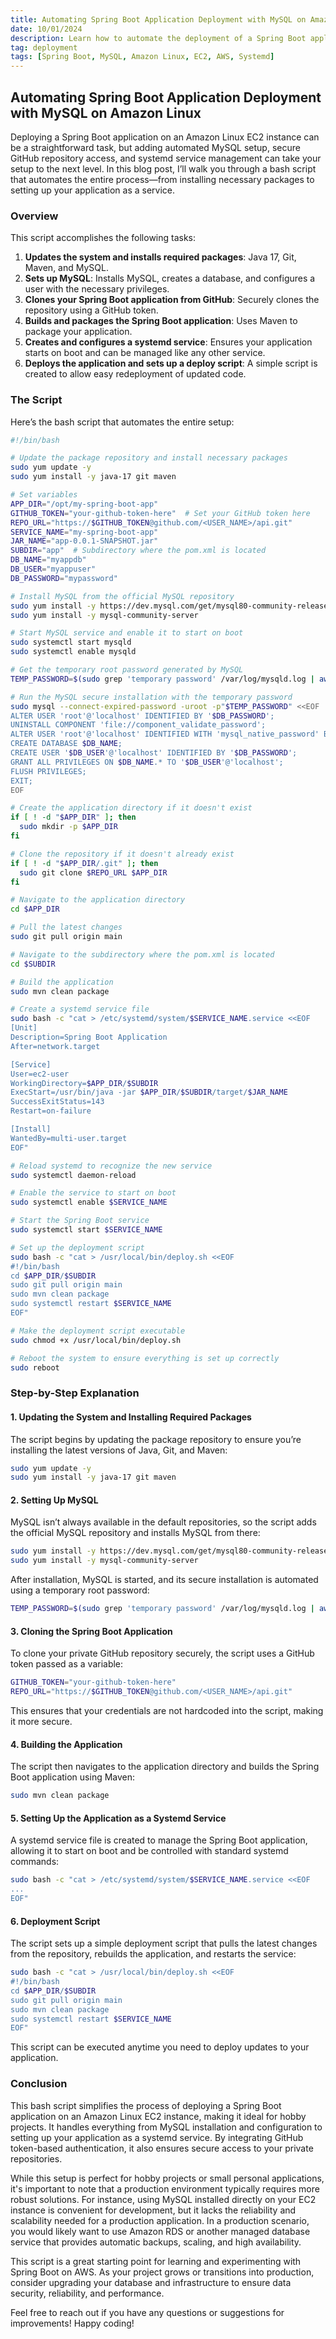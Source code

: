 ```yaml
---
title: Automating Spring Boot Application Deployment with MySQL on Amazon Linux
date: 10/01/2024
description: Learn how to automate the deployment of a Spring Boot application on an Amazon Linux EC2 instance, complete with MySQL setup, GitHub repository access, and systemd service management.
tag: deployment
tags: [Spring Boot, MySQL, Amazon Linux, EC2, AWS, Systemd]
---
```


## Automating Spring Boot Application Deployment with MySQL on Amazon Linux

Deploying a Spring Boot application on an Amazon Linux EC2 instance can be a straightforward task, but adding automated MySQL setup, secure GitHub repository access, and systemd service management can take your setup to the next level. In this blog post, I’ll walk you through a bash script that automates the entire process—from installing necessary packages to setting up your application as a service.

### Overview

This script accomplishes the following tasks:

1. **Updates the system and installs required packages**: Java 17, Git, Maven, and MySQL.
2. **Sets up MySQL**: Installs MySQL, creates a database, and configures a user with the necessary privileges.
3. **Clones your Spring Boot application from GitHub**: Securely clones the repository using a GitHub token.
4. **Builds and packages the Spring Boot application**: Uses Maven to package your application.
5. **Creates and configures a systemd service**: Ensures your application starts on boot and can be managed like any other service.
6. **Deploys the application and sets up a deploy script**: A simple script is created to allow easy redeployment of updated code.

### The Script

Here’s the bash script that automates the entire setup:

```bash
#!/bin/bash

# Update the package repository and install necessary packages
sudo yum update -y
sudo yum install -y java-17 git maven

# Set variables
APP_DIR="/opt/my-spring-boot-app"
GITHUB_TOKEN="your-github-token-here"  # Set your GitHub token here
REPO_URL="https://$GITHUB_TOKEN@github.com/<USER_NAME>/api.git"
SERVICE_NAME="my-spring-boot-app"
JAR_NAME="app-0.0.1-SNAPSHOT.jar"
SUBDIR="app"  # Subdirectory where the pom.xml is located
DB_NAME="myappdb"
DB_USER="myappuser"
DB_PASSWORD="mypassword"

# Install MySQL from the official MySQL repository
sudo yum install -y https://dev.mysql.com/get/mysql80-community-release-el7-3.noarch.rpm
sudo yum install -y mysql-community-server

# Start MySQL service and enable it to start on boot
sudo systemctl start mysqld
sudo systemctl enable mysqld

# Get the temporary root password generated by MySQL
TEMP_PASSWORD=$(sudo grep 'temporary password' /var/log/mysqld.log | awk '{print $NF}')

# Run the MySQL secure installation with the temporary password
sudo mysql --connect-expired-password -uroot -p"$TEMP_PASSWORD" <<EOF
ALTER USER 'root'@'localhost' IDENTIFIED BY '$DB_PASSWORD';
UNINSTALL COMPONENT 'file://component_validate_password';
ALTER USER 'root'@'localhost' IDENTIFIED WITH 'mysql_native_password' BY '$DB_PASSWORD';
CREATE DATABASE $DB_NAME;
CREATE USER '$DB_USER'@'localhost' IDENTIFIED BY '$DB_PASSWORD';
GRANT ALL PRIVILEGES ON $DB_NAME.* TO '$DB_USER'@'localhost';
FLUSH PRIVILEGES;
EXIT;
EOF

# Create the application directory if it doesn't exist
if [ ! -d "$APP_DIR" ]; then
  sudo mkdir -p $APP_DIR
fi

# Clone the repository if it doesn't already exist
if [ ! -d "$APP_DIR/.git" ]; then
  sudo git clone $REPO_URL $APP_DIR
fi

# Navigate to the application directory
cd $APP_DIR

# Pull the latest changes
sudo git pull origin main

# Navigate to the subdirectory where the pom.xml is located
cd $SUBDIR

# Build the application
sudo mvn clean package

# Create a systemd service file
sudo bash -c "cat > /etc/systemd/system/$SERVICE_NAME.service <<EOF
[Unit]
Description=Spring Boot Application
After=network.target

[Service]
User=ec2-user
WorkingDirectory=$APP_DIR/$SUBDIR
ExecStart=/usr/bin/java -jar $APP_DIR/$SUBDIR/target/$JAR_NAME
SuccessExitStatus=143
Restart=on-failure

[Install]
WantedBy=multi-user.target
EOF"

# Reload systemd to recognize the new service
sudo systemctl daemon-reload

# Enable the service to start on boot
sudo systemctl enable $SERVICE_NAME

# Start the Spring Boot service
sudo systemctl start $SERVICE_NAME

# Set up the deployment script
sudo bash -c "cat > /usr/local/bin/deploy.sh <<EOF
#!/bin/bash
cd $APP_DIR/$SUBDIR
sudo git pull origin main
sudo mvn clean package
sudo systemctl restart $SERVICE_NAME
EOF"

# Make the deployment script executable
sudo chmod +x /usr/local/bin/deploy.sh

# Reboot the system to ensure everything is set up correctly
sudo reboot
```

### Step-by-Step Explanation

#### 1. **Updating the System and Installing Required Packages**

The script begins by updating the package repository to ensure you’re installing the latest versions of Java, Git, and Maven:

```bash
sudo yum update -y
sudo yum install -y java-17 git maven
```

#### 2. **Setting Up MySQL**

MySQL isn’t always available in the default repositories, so the script adds the official MySQL repository and installs MySQL from there:

```bash
sudo yum install -y https://dev.mysql.com/get/mysql80-community-release-el7-3.noarch.rpm
sudo yum install -y mysql-community-server
```

After installation, MySQL is started, and its secure installation is automated using a temporary root password:

```bash
TEMP_PASSWORD=$(sudo grep 'temporary password' /var/log/mysqld.log | awk '{print $NF}')
```

#### 3. **Cloning the Spring Boot Application**

To clone your private GitHub repository securely, the script uses a GitHub token passed as a variable:

```bash
GITHUB_TOKEN="your-github-token-here"
REPO_URL="https://$GITHUB_TOKEN@github.com/<USER_NAME>/api.git"
```

This ensures that your credentials are not hardcoded into the script, making it more secure.

#### 4. **Building the Application**

The script then navigates to the application directory and builds the Spring Boot application using Maven:

```bash
sudo mvn clean package
```

#### 5. **Setting Up the Application as a Systemd Service**

A systemd service file is created to manage the Spring Boot application, allowing it to start on boot and be controlled with standard systemd commands:

```bash
sudo bash -c "cat > /etc/systemd/system/$SERVICE_NAME.service <<EOF
...
EOF"
```

#### 6. **Deployment Script**

The script sets up a simple deployment script that pulls the latest changes from the repository, rebuilds the application, and restarts the service:

```bash
sudo bash -c "cat > /usr/local/bin/deploy.sh <<EOF
#!/bin/bash
cd $APP_DIR/$SUBDIR
sudo git pull origin main
sudo mvn clean package
sudo systemctl restart $SERVICE_NAME
EOF"
```

This script can be executed anytime you need to deploy updates to your application.

### Conclusion

This bash script simplifies the process of deploying a Spring Boot application on an Amazon Linux EC2 instance, making it ideal for hobby projects. It handles everything from MySQL installation and configuration to setting up your application as a systemd service. By integrating GitHub token-based authentication, it also ensures secure access to your private repositories.

While this setup is perfect for hobby projects or small personal applications, it's important to note that a production environment typically requires more robust solutions. For instance, using MySQL installed directly on your EC2 instance is convenient for development, but it lacks the reliability and scalability needed for a production application. In a production scenario, you would likely want to use Amazon RDS or another managed database service that provides automatic backups, scaling, and high availability.

This script is a great starting point for learning and experimenting with Spring Boot on AWS. As your project grows or transitions into production, consider upgrading your database and infrastructure to ensure data security, reliability, and performance.

Feel free to reach out if you have any questions or suggestions for improvements! Happy coding!
